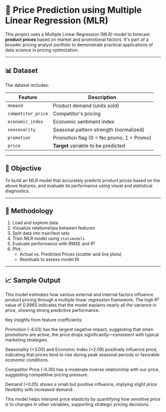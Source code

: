 # 🧮 Price Prediction using Multiple Linear Regression (MLR)

This project uses a Multiple Linear Regression (MLR) model to forecast **product prices** based on market and promotional factors. It's part of a broader pricing analyst portfolio to demonstrate practical applications of data science in pricing optimization.

---

## 📊 Dataset

The dataset includes:

| Feature            | Description                                           |
|--------------------|-------------------------------------------------------|
| `demand`           | Product demand (units sold)                           |
| `competitor_price` | Competitor's pricing                                  |
| `economic_index`   | Economic sentiment index                              |
| `seasonality`      | Seasonal pattern strength (normalized)                |
| `promotion`        | Promotion flag (0 = No promo, 1 = Promo)              |
| `price`            | **Target** variable to be predicted                   |

---

## 🎯 Objective

To build an MLR model that accurately predicts product prices based on the above features, and evaluate its performance using visual and statistical diagnostics.

---

## 🔧 Methodology

1. Load and explore data
2. Visualize relationships between features
3. Split data into train/test sets
4. Train MLR model using `statsmodels`
5. Evaluate performance with RMSE and R²
6. Plot:
   - Actual vs. Predicted Prices (scatter and line plots)
   - Residuals to assess model fit

---

## 📈 Sample Output
This model estimates how various external and internal factors influence product pricing through a multiple linear regression framework. The high R² value of 0.9965 indicates that the model explains nearly all the variance in price, showing strong predictive performance.

Key insights from feature coefficients:

Promotion (-4.03) has the largest negative impact, suggesting that when promotions are active, the price drops significantly—consistent with typical marketing strategies.

Seasonality (+3.00) and Economic Index (+2.09) positively influence price, indicating that prices tend to rise during peak seasonal periods or favorable economic conditions.

Competitor Price (-0.30) has a moderate inverse relationship with our price, suggesting competitive pricing pressure.

Demand (+0.05) shows a small but positive influence, implying slight price flexibility with increased demand.

This model helps interpret price elasticity by quantifying how sensitive price is to changes in other variables, supporting strategic pricing decisions.

